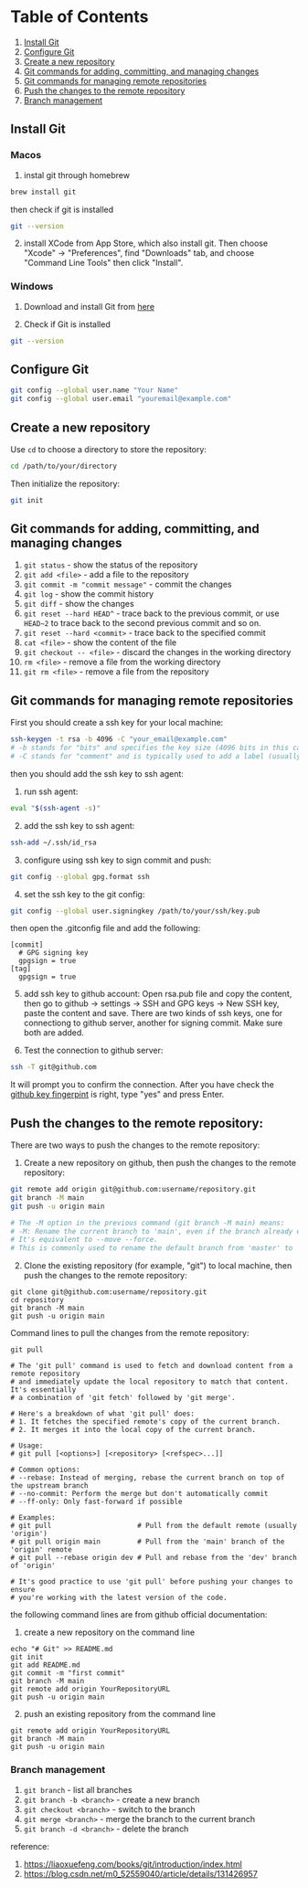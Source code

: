 # Table of Contents

1. [Install Git](#install-git)
2. [Configure Git](#configure-git)
3. [Create a new repository](#create-a-new-repository)
4. [Git commands for adding, committing, and managing changes](#git-commands-for-adding-committing-and-managing-changes)
5. [Git commands for managing remote repositories](#git-commands-for-managing-remote-repositories)
6. [Push the changes to the remote repository](#push-the-changes-to-the-remote-repository)
7. [Branch management](#branch-management)


## Install Git

### Macos

1. instal git through homebrew

```bash
brew install git
```

then check if git is installed

```bash
git --version
```

2. install XCode from App Store, which also install git. Then choose "Xcode" -> "Preferences", find "Downloads" tab, and choose "Command Line Tools" then click "Install".

### Windows

1. Download and install Git from [here](https://gitforwindows.org/)

2. Check if Git is installed

```bash
git --version
```

## Configure Git

```bash
git config --global user.name "Your Name"
git config --global user.email "youremail@example.com"
```

## Create a new repository

Use `cd` to choose a directory to store the repository:

```bash
cd /path/to/your/directory
```

Then initialize the repository:

```bash
git init
```

## Git commands for adding, committing, and managing changes

1. `git status` - show the status of the repository
2. `git add <file>` - add a file to the repository
3. `git commit -m "commit message"` - commit the changes
4. `git log` - show the commit history
5. `git diff` - show the changes
6. `git reset --hard HEAD^` - trace back to the previous commit, or use `HEAD~2` to trace back to the second previous commit and so on.
7. `git reset --hard <commit>` - trace back to the specified commit
8. `cat <file>` - show the content of the file
9. `git checkout -- <file>` - discard the changes in the working directory
10. `rm <file>` - remove a file from the working directory
11. `git rm <file>` - remove a file from the repository

## Git commands for managing remote repositories

First you should create a ssh key for your local machine:

```bash
ssh-keygen -t rsa -b 4096 -C "your_email@example.com"
# -b stands for "bits" and specifies the key size (4096 bits in this case)
# -C stands for "comment" and is typically used to add a label (usually an email address)
```

then you should add the ssh key to ssh agent:
1. run ssh agent:
```bash
eval "$(ssh-agent -s)"
```

2. add the ssh key to ssh agent:

```bash
ssh-add ~/.ssh/id_rsa
```

3. configure using ssh key to sign commit and push:

```bash
git config --global gpg.format ssh
```

4. set the ssh key to the git config:

```bash
git config --global user.signingkey /path/to/your/ssh/key.pub
```
then open the .gitconfig file and add the following:
```
[commit]
  # GPG signing key
  gpgsign = true
[tag]
  gpgsign = true
```

5. add ssh key to github account:
Open rsa.pub file and copy the content, then go to github -> settings -> SSH and GPG keys -> New SSH key, paste the content and save. There are two kinds of ssh keys, one for connectiong to github server, another for signing commit. Make sure both are added.

6. Test the connection to github server:

```bash
ssh -T git@github.com
```
It will prompt you to confirm the connection. After you have check the [github key fingerpint](https://docs.github.com/en/authentication/keeping-your-account-and-data-secure/githubs-ssh-key-fingerprints) is right, type "yes" and press Enter.

## Push the changes to the remote repository:

There are two ways to push the changes to the remote repository:
1. Create a new repository on github, then push the changes to the remote repository:

```bash
git remote add origin git@github.com:username/repository.git
git branch -M main
git push -u origin main

# The -M option in the previous command (git branch -M main) means:
# -M: Rename the current branch to 'main', even if the branch already exists.
# It's equivalent to --move --force.
# This is commonly used to rename the default branch from 'master' to 'main'.
```
2. Clone the existing repository (for example,  "git") to local machine, then push the changes to the remote repository:
```
git clone git@github.com:username/repository.git
cd repository
git branch -M main
git push -u origin main
```

Command lines to pull the changes from the remote repository:
```
git pull

# The 'git pull' command is used to fetch and download content from a remote repository 
# and immediately update the local repository to match that content. It's essentially 
# a combination of 'git fetch' followed by 'git merge'.

# Here's a breakdown of what 'git pull' does:
# 1. It fetches the specified remote's copy of the current branch.
# 2. It merges it into the local copy of the current branch.

# Usage:
# git pull [<options>] [<repository> [<refspec>...]]

# Common options:
# --rebase: Instead of merging, rebase the current branch on top of the upstream branch
# --no-commit: Perform the merge but don't automatically commit
# --ff-only: Only fast-forward if possible

# Examples:
# git pull                     # Pull from the default remote (usually 'origin')
# git pull origin main         # Pull from the 'main' branch of the 'origin' remote
# git pull --rebase origin dev # Pull and rebase from the 'dev' branch of 'origin'

# It's good practice to use 'git pull' before pushing your changes to ensure 
# you're working with the latest version of the code.
```

the following command lines are from github official documentation:
1. create a new repository on the command line
```
echo "# Git" >> README.md
git init
git add README.md
git commit -m "first commit"
git branch -M main
git remote add origin YourRepositoryURL
git push -u origin main
```

2. push an existing repository from the command line
```
git remote add origin YourRepositoryURL
git branch -M main
git push -u origin main
```

### Branch management
1. `git branch` - list all branches
2. `git branch -b <branch>` - create a new branch
3. `git checkout <branch>` - switch to the branch
4. `git merge <branch>` - merge the branch to the current branch
5. `git branch -d <branch>` - delete the branch

reference:
1. https://liaoxuefeng.com/books/git/introduction/index.html
2. https://blog.csdn.net/m0_52559040/article/details/131426957